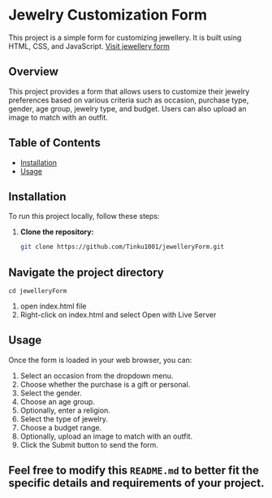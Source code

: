 # Jewelry Customization Form

This project is a simple form for customizing jewellery. It is built using HTML, CSS, and JavaScript.
<a href="http://example.com" target="_blank">Visit jewellery form </a>


## Overview

This project provides a form that allows users to customize their jewelry preferences based on various criteria such as occasion, purchase type, gender, age group, jewelry type, and budget. Users can also upload an image to match with an outfit.

## Table of Contents

- [Installation](#installation)
- [Usage](#usage)

## Installation

To run this project locally, follow these steps:

1. **Clone the repository:**

   ```sh
   git clone https://github.com/Tinku1001/jewelleryForm.git

## Navigate the project directory
    cd jewelleryForm
1. open index.html file 
2. Right-click on index.html and select Open with Live Server

## Usage
 Once the form is loaded in your web browser, you can:

   1. Select an occasion from the dropdown menu.
   2. Choose whether the purchase is a gift or personal.
   3. Select the gender.
   4. Choose an age group.
   5. Optionally, enter a religion.
   6. Select the type of jewelry.
   7. Choose a budget range.
   8. Optionally, upload an image to match with an outfit.
   9. Click the Submit button to send the form.

## Feel free to modify this `README.md` to better fit the specific details and requirements of your project.




